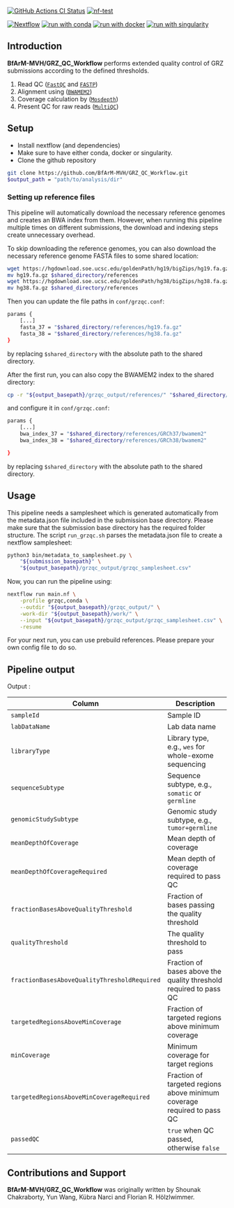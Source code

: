 [![GitHub Actions CI Status](https://github.com/nf-core/grzqc/actions/workflows/ci.yml/badge.svg)](https://github.com/nf-core/grzqc/actions/workflows/ci.yml)
[![nf-test](https://img.shields.io/badge/unit_tests-nf--test-337ab7.svg)](https://www.nf-test.com)

[![Nextflow](https://img.shields.io/badge/nextflow%20DSL2-%E2%89%A524.04.2-23aa62.svg)](https://www.nextflow.io/)
[![run with conda](http://img.shields.io/badge/run%20with-conda-3EB049?labelColor=000000&logo=anaconda)](https://docs.conda.io/en/latest/)
[![run with docker](https://img.shields.io/badge/run%20with-docker-0db7ed?labelColor=000000&logo=docker)](https://www.docker.com/)
[![run with singularity](https://img.shields.io/badge/run%20with-singularity-1d355c.svg?labelColor=000000)](https://sylabs.io/docs/)

## Introduction

**BfArM-MVH/GRZ_QC_Workflow** performs extended quality control of GRZ submissions according to the defined thresholds.

1. Read QC ([`FastQC`](https://www.bioinformatics.babraham.ac.uk/projects/fastqc/) and [`FASTP`](https://github.com/OpenGene/fastp))
2. Alignment using ([`BWAMEM2`](https://github.com/bwa-mem2/bwa-mem2))
3. Coverage calculation by ([`Mosdepth`](https://github.com/brentp/mosdepth))
4. Present QC for raw reads ([`MultiQC`](http://multiqc.info/))


## Setup

- Install nextflow (and dependencies)
- Make sure to have either conda, docker or singularity.
- Clone the github repository

```bash
git clone https://github.com/BfArM-MVH/GRZ_QC_Workflow.git
$output_path = "path/to/analysis/dir"
```

### Setting up reference files

This pipeline will automatically download the necessary reference genomes and creates an BWA index from them.
However, when running this pipeline multiple times on different submissions, the download and indexing steps create unnecessary overhead.

To skip downloading the reference genomes, you can also download the necessary reference genome FASTA files to some shared location:
```bash
wget https://hgdownload.soe.ucsc.edu/goldenPath/hg19/bigZips/hg19.fa.gz
mv hg19.fa.gz $shared_directory/references
wget https://hgdownload.soe.ucsc.edu/goldenPath/hg38/bigZips/hg38.fa.gz
mv hg38.fa.gz $shared_directory/references
```
Then you can update the file paths in `conf/grzqc.conf`:
```bash
params {
    [...]
    fasta_37 = "$shared_directory/references/hg19.fa.gz"
    fasta_38 = "$shared_directory/references/hg38.fa.gz"
}
```
by replacing `$shared_directory` with the absolute path to the shared directory.

After the first run, you can also copy the BWAMEM2 index to the shared directory:
```bash
cp -r "${output_basepath}/grzqc_output/references/" "$shared_directory/references/"
```
and configure it in `conf/grzqc.conf`:
```bash
params {
    [...]
    bwa_index_37 = "$shared_directory/references/GRCh37/bwamem2"
    bwa_index_38 = "$shared_directory/references/GRCh38/bwamem2"

}
```
by replacing `$shared_directory` with the absolute path to the shared directory.


## Usage

This pipeline needs a samplesheet which is generated automatically from the metadata.json file included in the submission base directory. Please make sure that the submission base directory has the required folder structure. The script `run_grzqc.sh` parses the metadata.json file to create a nextflow samplesheet:

```bash
python3 bin/metadata_to_samplesheet.py \
    "${submission_basepath}" \
    "${output_basepath}/grzqc_output/grzqc_samplesheet.csv"
```

Now, you can run the pipeline using:

```bash
nextflow run main.nf \
    -profile grzqc,conda \
    --outdir "${output_basepath}/grzqc_output/" \
    -work-dir "${output_basepath}/work/" \
    --input "${output_basepath}/grzqc_output/grzqc_samplesheet.csv" \
    -resume
```

For your next run, you can use prebuild references. Please prepare your own config file to do so.

## Pipeline output

Output :

| Column                                       | Description                                                                                     |
|----------------------------------------------|-------------------------------------------------------------------------------------------------|
| `sampleId`                                   | Sample ID                                                                                       |
| `labDataName`                                | Lab data name                                                                                   |
| `libraryType`                                | Library type, e.g., `wes` for whole-exome sequencing                                            |
| `sequenceSubtype`                            | Sequence subtype, e.g., `somatic` or `germline`                                                 |
| `genomicStudySubtype`                        | Genomic study subtype, e.g., `tumor+germline`                                                   |
| `meanDepthOfCoverage`                        | Mean depth of coverage                                                                          |
| `meanDepthOfCoverageRequired`                | Mean depth of coverage required to pass QC                                                      |
| `fractionBasesAboveQualityThreshold`         | Fraction of bases passing the quality threshold                                                 |
| `qualityThreshold`                           | The quality threshold to pass                                                                   |
| `fractionBasesAboveQualityThresholdRequired` | Fraction of bases above the quality threshold required to pass QC                               |
| `targetedRegionsAboveMinCoverage`            | Fraction of targeted regions above minimum coverage                                             |
| `minCoverage`                                | Minimum coverage for target regions                                                             |
| `targetedRegionsAboveMinCoverageRequired`    | Fraction of targeted regions above minimum coverage required to pass QC                         |
| `passedQC`                                   | `true` when QC passed, otherwise `false`                                                        |



## Contributions and Support

**BfArM-MVH/GRZ_QC_Workflow** was originally written by Shounak Chakraborty, Yun Wang, Kübra Narci and Florian R. Hölzlwimmer.


